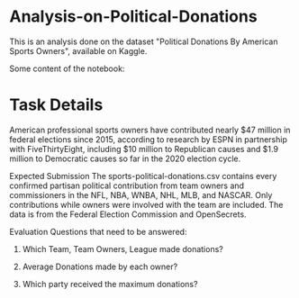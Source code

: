 # Analysis-on-Political-Donations
This is an analysis done on the dataset "Political Donations By American Sports Owners", available on Kaggle.

Some content of the notebook:

# Task Details

American professional sports owners have contributed nearly $47 million in federal elections since 2015, according to research by ESPN in partnership with FiveThirtyEight, including $10 million to Republican causes and $1.9 million to Democratic causes so far in the 2020 election cycle.

Expected Submission The sports-political-donations.csv contains every confirmed partisan political contribution from team owners and commissioners in the NFL, NBA, WNBA, NHL, MLB, and NASCAR. Only contributions while owners were involved with the team are included. The data is from the Federal Election Commission and OpenSecrets.

Evaluation Questions that need to be answered:

1. Which Team, Team Owners, League made donations?

2. Average Donations made by each owner?

3. Which party received the maximum donations?
